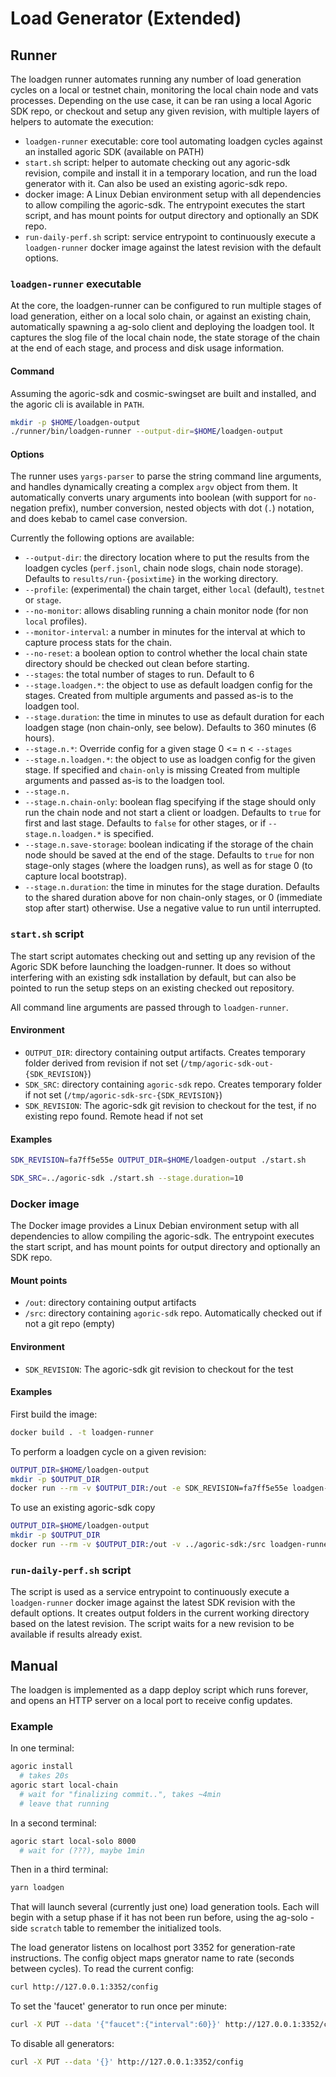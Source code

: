 # Load Generator (Extended)

## Runner

The loadgen runner automates running any number of load generation cycles on a local or testnet chain, monitoring the local chain node and vats processes. Depending on the use case, it can be ran using a local Agoric SDK repo, or checkout and setup any given revision, with multiple layers of helpers to automate the execution:

- `loadgen-runner` executable: core tool automating loadgen cycles against an installed agoric SDK (available on PATH)
- `start.sh` script: helper to automate checking out any agoric-sdk revision, compile and install it in a temporary location, and run the load generator with it. Can also be used an existing agoric-sdk repo.
- docker image: A Linux Debian environment setup with all dependencies to allow compiling the agoric-sdk. The entrypoint executes the start script, and has mount points for output directory and optionally an SDK repo.
- `run-daily-perf.sh` script: service entrypoint to continuously execute a `loadgen-runner` docker image against the latest revision with the default options.

### `loadgen-runner` executable

At the core, the loadgen-runner can be configured to run multiple stages of load generation, either on a local solo chain, or against an existing chain, automatically spawning a ag-solo client and deploying the loadgen tool. It captures the slog file of the local chain node, the state storage of the chain at the end of each stage, and process and disk usage information.

#### Command

Assuming the agoric-sdk and cosmic-swingset are built and installed, and the agoric cli is available in `PATH`.

```sh
mkdir -p $HOME/loadgen-output
./runner/bin/loadgen-runner --output-dir=$HOME/loadgen-output
```

#### Options

The runner uses `yargs-parser` to parse the string command line arguments, and handles dynamically creating a complex `argv` object from them. It automatically converts unary arguments into boolean (with support for `no-` negation prefix), number conversion, nested objects with dot (`.`) notation, and does kebab to camel case conversion.

Currently the following options are available:

- `--output-dir`: the directory location where to put the results from the loadgen cycles (`perf.jsonl`, chain node slogs, chain node storage). Defaults to `results/run-{posixtime}` in the working directory.
- `--profile`: (experimental) the chain target, either `local` (default), `testnet` or `stage`.
- `--no-monitor`: allows disabling running a chain monitor node (for non `local` profiles).
- `--monitor-interval`: a number in minutes for the interval at which to capture process stats for the chain.
- `--no-reset`: a boolean option to control whether the local chain state directory should be checked out clean before starting.
- `--stages`: the total number of stages to run. Default to 6
- `--stage.loadgen.*`: the object to use as default loadgen config for the stages. Created from multiple arguments and passed as-is to the loadgen tool.
- `--stage.duration`: the time in minutes to use as default duration for each loadgen stage (non chain-only, see below). Defaults to 360 minutes (6 hours).
- `--stage.n.*`: Override config for a given stage 0 <= n < `--stages`
- `--stage.n.loadgen.*`: the object to use as loadgen config for the given stage. If specified and `chain-only` is missing Created from multiple arguments and passed as-is to the loadgen tool.
- `--stage.n.`
- `--stage.n.chain-only`: boolean flag specifying if the stage should only run the chain node and not start a client or loadgen. Defaults to `true` for first and last stage. Defaults to `false` for other stages, or if `--stage.n.loadgen.*` is specified.
- `--stage.n.save-storage`: boolean indicating if the storage of the chain node should be saved at the end of the stage. Defaults to `true` for non stage-only stages (where the loadgen runs), as well as for stage 0 (to capture local bootstrap).
- `--stage.n.duration`: the time in minutes for the stage duration. Defaults to the shared duration above for non chain-only stages, or 0 (immediate stop after start) otherwise. Use a negative value to run until interrupted.

### `start.sh` script

The start script automates checking out and setting up any revision of the Agoric SDK before launching the loadgen-runner. It does so without interfering with an existing sdk installation by default, but can also be pointed to run the setup steps on an existing checked out repository.

All command line arguments are passed through to `loadgen-runner`.

#### Environment

- `OUTPUT_DIR`: directory containing output artifacts. Creates temporary folder derived from revision if not set (`/tmp/agoric-sdk-out-{SDK_REVISION}`)
- `SDK_SRC`: directory containing `agoric-sdk` repo. Creates temporary folder if not set (`/tmp/agoric-sdk-src-{SDK_REVISION}`)
- `SDK_REVISION`: The agoric-sdk git revision to checkout for the test, if no existing repo found. Remote head if not set

#### Examples

```sh
SDK_REVISION=fa7ff5e55e OUTPUT_DIR=$HOME/loadgen-output ./start.sh
```

```sh
SDK_SRC=../agoric-sdk ./start.sh --stage.duration=10
```

### Docker image

The Docker image provides a Linux Debian environment setup with all dependencies to allow compiling the agoric-sdk. The entrypoint executes the start script, and has mount points for output directory and optionally an SDK repo.

#### Mount points

- `/out`: directory containing output artifacts
- `/src`: directory containing `agoric-sdk` repo. Automatically checked out if not a git repo (empty)

#### Environment

- `SDK_REVISION`: The agoric-sdk git revision to checkout for the test

#### Examples

First build the image:

```sh
docker build . -t loadgen-runner
```

To perform a loadgen cycle on a given revision:

```sh
OUTPUT_DIR=$HOME/loadgen-output
mkdir -p $OUTPUT_DIR
docker run --rm -v $OUTPUT_DIR:/out -e SDK_REVISION=fa7ff5e55e loadgen-runner --no-reset
```

To use an existing agoric-sdk copy

```sh
OUTPUT_DIR=$HOME/loadgen-output
mkdir -p $OUTPUT_DIR
docker run --rm -v $OUTPUT_DIR:/out -v ../agoric-sdk:/src loadgen-runner  --no-reset --stage.duration=10
```

### `run-daily-perf.sh` script

The script is used as a service entrypoint to continuously execute a `loadgen-runner` docker image against the latest SDK revision with the default options. It creates output folders in the current working directory based on the latest revision. The script waits for a new revision to be available if results already exist.

## Manual

The loadgen is implemented as a dapp deploy script which runs forever, and opens an HTTP server on a local port to receive config updates.

### Example

In one terminal:

```sh
agoric install
  # takes 20s
agoric start local-chain
  # wait for "finalizing commit..", takes ~4min
  # leave that running
```

In a second terminal:

```sh
agoric start local-solo 8000
  # wait for (???), maybe 1min
```

Then in a third terminal:

```sh
yarn loadgen
```

That will launch several (currently just one) load generation tools. Each
will begin with a setup phase if it has not been run before, using the
ag-solo -side `scratch` table to remember the initialized tools.

The load generator listens on localhost port 3352 for generation-rate
instructions. The config object maps gnerator name to rate (seconds between
cycles). To read the current config:

```sh
curl http://127.0.0.1:3352/config
```

To set the 'faucet' generator to run once per minute:

```sh
curl -X PUT --data '{"faucet":{"interval":60}}' http://127.0.0.1:3352/config
```

To disable all generators:

```sh
curl -X PUT --data '{}' http://127.0.0.1:3352/config
```
